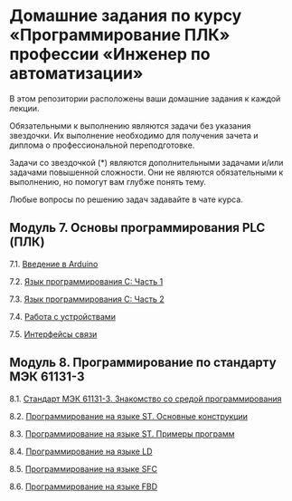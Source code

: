 # Домашние задания по курсу «Программирование ПЛК» профессии «Инженер по автоматизации»


В этом репозитории расположены ваши домашние задания к каждой лекции. 

Обязательными к выполнению являются задачи без указания звездочки. Их выполнение необходимо для получения зачета и диплома о профессиональной переподготовке.

Задачи со звездочкой (*) являются дополнительными задачами и/или задачами повышенной сложности. Они не являются обязательными к выполнению, но помогут вам глубже понять тему.

Любые вопросы по решению задач задавайте в чате курса.


## Модуль 7. Основы программирования PLC (ПЛК)

7.1. [Введение в Arduino](7.1/)  

7.2. [Язык программирования С: Часть 1](7.2/)  

7.3. [Язык программирования С: Часть 2](7.3/)  

7.4. [Работа с устройствами](7.4/)  

7.5. [Интерфейсы связи](7.5/)  

## Модуль 8. Программирование по стандарту МЭК 61131-3

8.1. [Стандарт МЭК 61131-3. Знакомство со средой программирования](8.1/)  

8.2. [Программирование на языке ST. Основные конструкции](8.2/)  

8.3. [Программирование на языке ST. Примеры программ](8.3/)

8.4. [Программирование на языке LD](8.4/)  

8.5. [Программирование на языке SFC](8.5/)  

8.6. [Программирование на языке FBD](8.6/)
